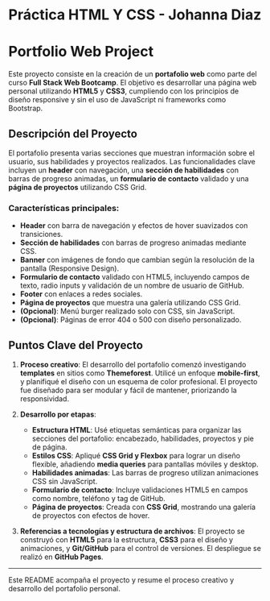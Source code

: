 # Práctica HTML Y CSS - Johanna Diaz

# Portfolio Web Project

Este proyecto consiste en la creación de un **portafolio web** como parte del curso **Full Stack Web Bootcamp**. El objetivo es desarrollar una página web personal utilizando **HTML5** y **CSS3**, cumpliendo con los principios de diseño responsive y sin el uso de JavaScript ni frameworks como Bootstrap.

## Descripción del Proyecto

El portafolio presenta varias secciones que muestran información sobre el usuario, sus habilidades y proyectos realizados. Las funcionalidades clave incluyen un **header** con navegación, una **sección de habilidades** con barras de progreso animadas, un **formulario de contacto** validado y una **página de proyectos** utilizando CSS Grid.

### Características principales:
- **Header** con barra de navegación y efectos de hover suavizados con transiciones.
- **Sección de habilidades** con barras de progreso animadas mediante CSS.
- **Banner** con imágenes de fondo que cambian según la resolución de la pantalla (Responsive Design).
- **Formulario de contacto** validado con HTML5, incluyendo campos de texto, radio inputs y validación de un nombre de usuario de GitHub.
- **Footer** con enlaces a redes sociales.
- **Página de proyectos** que muestra una galería utilizando CSS Grid.
- **(Opcional)**: Menú burger realizado solo con CSS, sin JavaScript.
- **(Opcional)**: Páginas de error 404 o 500 con diseño personalizado.

## Puntos Clave del Proyecto

1. **Proceso creativo**:
   El desarrollo del portafolio comenzó investigando **templates** en sitios como **Themeforest**. Utilicé un enfoque **mobile-first**, y planifiqué el diseño con un esquema de color profesional. El proyecto fue diseñado para ser modular y fácil de mantener, priorizando la responsividad.

2. **Desarrollo por etapas**:
   - **Estructura HTML**: Usé etiquetas semánticas para organizar las secciones del portafolio: encabezado, habilidades, proyectos y pie de página.
   - **Estilos CSS**: Apliqué **CSS Grid y Flexbox** para lograr un diseño flexible, añadiendo **media queries** para pantallas móviles y desktop.
   - **Habilidades animadas**: Las barras de progreso utilizan animaciones CSS sin JavaScript.
   - **Formulario de contacto**: Incluye validaciones HTML5 en campos como nombre, teléfono y tag de GitHub.
   - **Página de proyectos**: Creada con **CSS Grid**, mostrando una galería de proyectos con efectos de hover.

3. **Referencias a tecnologías y estructura de archivos**:
   El proyecto se construyó con **HTML5** para la estructura, **CSS3** para el diseño y animaciones, y **Git/GitHub** para el control de versiones. El despliegue se realizó en **GitHub Pages**.


---

Este README acompaña el proyecto y resume el proceso creativo y desarrollo del portafolio personal.


